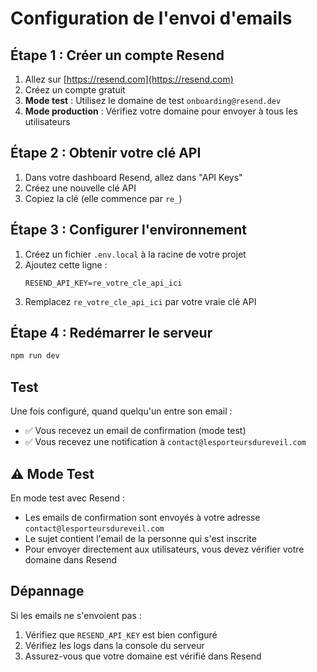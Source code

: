 # Configuration de l'envoi d'emails

## Étape 1 : Créer un compte Resend

1. Allez sur [https://resend.com](https://resend.com)
2. Créez un compte gratuit
3. **Mode test** : Utilisez le domaine de test `onboarding@resend.dev`
4. **Mode production** : Vérifiez votre domaine pour envoyer à tous les utilisateurs

## Étape 2 : Obtenir votre clé API

1. Dans votre dashboard Resend, allez dans "API Keys"
2. Créez une nouvelle clé API
3. Copiez la clé (elle commence par `re_`)

## Étape 3 : Configurer l'environnement

1. Créez un fichier `.env.local` à la racine de votre projet
2. Ajoutez cette ligne :
   ```
   RESEND_API_KEY=re_votre_cle_api_ici
   ```
3. Remplacez `re_votre_cle_api_ici` par votre vraie clé API

## Étape 4 : Redémarrer le serveur

```bash
npm run dev
```

## Test

Une fois configuré, quand quelqu'un entre son email :
- ✅ Vous recevez un email de confirmation (mode test)
- ✅ Vous recevez une notification à `contact@lesporteursdureveil.com`

## ⚠️ Mode Test

En mode test avec Resend :
- Les emails de confirmation sont envoyés à votre adresse `contact@lesporteursdureveil.com`
- Le sujet contient l'email de la personne qui s'est inscrite
- Pour envoyer directement aux utilisateurs, vous devez vérifier votre domaine dans Resend

## Dépannage

Si les emails ne s'envoient pas :
1. Vérifiez que `RESEND_API_KEY` est bien configuré
2. Vérifiez les logs dans la console du serveur
3. Assurez-vous que votre domaine est vérifié dans Resend
